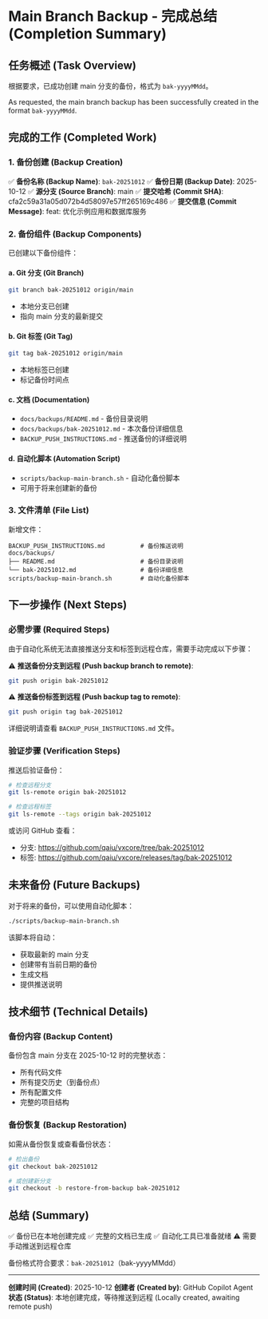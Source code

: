 # Main Branch Backup - 完成总结 (Completion Summary)

## 任务概述 (Task Overview)

根据要求，已成功创建 main 分支的备份，格式为 `bak-yyyyMMdd`。

As requested, the main branch backup has been successfully created in the format `bak-yyyyMMdd`.

## 完成的工作 (Completed Work)

### 1. 备份创建 (Backup Creation)

✅ **备份名称 (Backup Name)**: `bak-20251012`
✅ **备份日期 (Backup Date)**: 2025-10-12
✅ **源分支 (Source Branch)**: main
✅ **提交哈希 (Commit SHA)**: cfa2c59a31a05d072b4d58097e57ff265169c486
✅ **提交信息 (Commit Message)**: feat: 优化示例应用和数据库服务

### 2. 备份组件 (Backup Components)

已创建以下备份组件：

#### a. Git 分支 (Git Branch)
```bash
git branch bak-20251012 origin/main
```
- 本地分支已创建
- 指向 main 分支的最新提交

#### b. Git 标签 (Git Tag)
```bash
git tag bak-20251012 origin/main
```
- 本地标签已创建
- 标记备份时间点

#### c. 文档 (Documentation)
- `docs/backups/README.md` - 备份目录说明
- `docs/backups/bak-20251012.md` - 本次备份详细信息
- `BACKUP_PUSH_INSTRUCTIONS.md` - 推送备份的详细说明

#### d. 自动化脚本 (Automation Script)
- `scripts/backup-main-branch.sh` - 自动化备份脚本
- 可用于将来创建新的备份

### 3. 文件清单 (File List)

新增文件：
```
BACKUP_PUSH_INSTRUCTIONS.md          # 备份推送说明
docs/backups/
├── README.md                        # 备份目录说明
└── bak-20251012.md                  # 备份详细信息
scripts/backup-main-branch.sh        # 自动化备份脚本
```

## 下一步操作 (Next Steps)

### 必需步骤 (Required Steps)

由于自动化系统无法直接推送分支和标签到远程仓库，需要手动完成以下步骤：

⚠️ **推送备份分支到远程 (Push backup branch to remote)**:
```bash
git push origin bak-20251012
```

⚠️ **推送备份标签到远程 (Push backup tag to remote)**:
```bash
git push origin tag bak-20251012
```

详细说明请查看 `BACKUP_PUSH_INSTRUCTIONS.md` 文件。

### 验证步骤 (Verification Steps)

推送后验证备份：
```bash
# 检查远程分支
git ls-remote origin bak-20251012

# 检查远程标签
git ls-remote --tags origin bak-20251012
```

或访问 GitHub 查看：
- 分支: https://github.com/qaiu/vxcore/tree/bak-20251012
- 标签: https://github.com/qaiu/vxcore/releases/tag/bak-20251012

## 未来备份 (Future Backups)

对于将来的备份，可以使用自动化脚本：

```bash
./scripts/backup-main-branch.sh
```

该脚本将自动：
- 获取最新的 main 分支
- 创建带有当前日期的备份
- 生成文档
- 提供推送说明

## 技术细节 (Technical Details)

### 备份内容 (Backup Content)

备份包含 main 分支在 2025-10-12 时的完整状态：
- 所有代码文件
- 所有提交历史（到备份点）
- 所有配置文件
- 完整的项目结构

### 备份恢复 (Backup Restoration)

如需从备份恢复或查看备份状态：

```bash
# 检出备份
git checkout bak-20251012

# 或创建新分支
git checkout -b restore-from-backup bak-20251012
```

## 总结 (Summary)

✅ 备份已在本地创建完成
✅ 完整的文档已生成
✅ 自动化工具已准备就绪
⚠️ 需要手动推送到远程仓库

备份格式符合要求：`bak-20251012`（bak-yyyyMMdd）

---

**创建时间 (Created)**: 2025-10-12
**创建者 (Created by)**: GitHub Copilot Agent
**状态 (Status)**: 本地创建完成，等待推送到远程 (Locally created, awaiting remote push)
